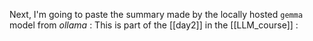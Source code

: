 Next, I'm going to paste the summary made by the locally hosted `gemma` model from *ollama* :
This is part of the [[day2]] in the [[LLM_course]] :


